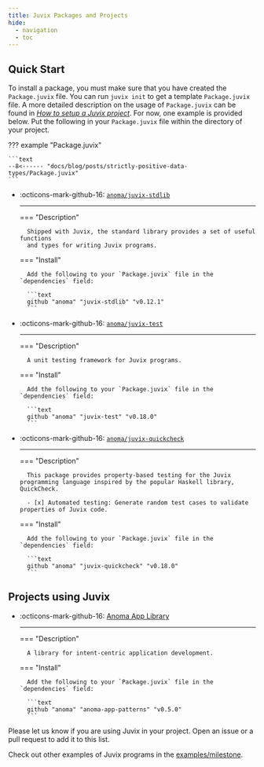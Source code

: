 ```yaml
---
title: Juvix Packages and Projects
hide:
  - navigation
  - toc
---
```



## Quick Start

To install a package, you must make sure that you have created the `Package.juvix`
file. You can run `juvix init` to get a template `Package.juvix` file. A more
detailed description on the usage of `Package.juvix` can be found in [*How to
setup a Juvix project*](./howto/project.md). For now, one example is
provided below. Put the following in your `Package.juvix` file within
the directory of your project.

??? example "Package.juvix"

    ```text
    --8<------ "docs/blog/posts/strictly-positive-data-types/Package.juvix"
    ```


<div class="grid cards" markdown>

- :octicons-mark-github-16: [`anoma/juvix-stdlib`](https://github.com/anoma/juvix-stdlib)

    ***


    === "Description"

        Shipped with Juvix, the standard library provides a set of useful functions
        and types for writing Juvix programs.

    === "Install"

        Add the following to your `Package.juvix` file in the `dependencies` field:

        ```text
        github "anoma" "juvix-stdlib" "v0.12.1"
        ```

- :octicons-mark-github-16: [`anoma/juvix-test`](https://github.com/anoma/juvix-test)

    ***

    === "Description"

        A unit testing framework for Juvix programs.

    === "Install"

        Add the following to your `Package.juvix` file in the `dependencies` field:

        ```text
        github "anoma" "juvix-test" "v0.18.0"
        ```

- :octicons-mark-github-16: [`anoma/juvix-quickcheck`](https://github.com/anoma/juvix-quickcheck)

    ***

    === "Description"

        This package provides property-based testing for the Juvix programming language inspired by the popular Haskell library, QuickCheck.

        - [x] Automated testing: Generate random test cases to validate properties of Juvix code.

    === "Install"

        Add the following to your `Package.juvix` file in the `dependencies` field:

        ```text
        github "anoma" "juvix-quickcheck" "v0.18.0"
        ```
</div>

## Projects using Juvix

<div class="grid cards" markdown>

- :octicons-mark-github-16: [Anoma App Library](https://github.com/anoma/anoma-applib)

    ***

    === "Description"

        A library for intent-centric application development.

    === "Install"

        Add the following to your `Package.juvix` file in the `dependencies` field:

        ```text
        github "anoma" "anoma-app-patterns" "v0.5.0"
        ```

</div>

Please let us know if you are using Juvix in your project. Open an issue or a
pull request to add it to this list.

Check out other examples of Juvix programs in the [examples/milestone](./reference/examples.md).
